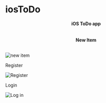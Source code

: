 # iosToDo<br>
<center><b>iOS ToDo app</b></center><br>
<br>

<center><b>New Item</b></center><br>

![new item](https://github.com/Kshitijkumar15/iosToDo/blob/Beginning/New.png)


Register<br>

![Register](https://github.com/Kshitijkumar15/iosToDo/blob/Beginning/Register.png)


Login

![Log in](https://github.com/Kshitijkumar15/iosToDo/blob/Beginning/Login.png)
